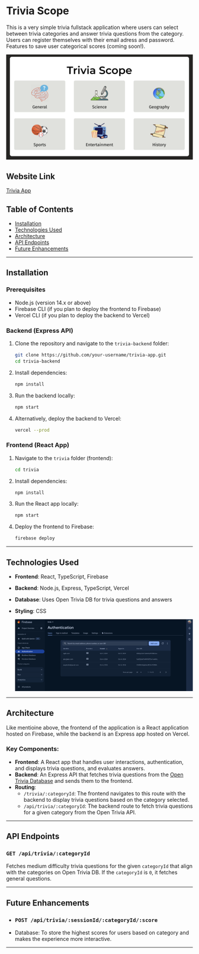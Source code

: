 # Trivia Scope 

This is a very simple trivia fullstack application where users can select between trivia categories and answer trivia questions from the category. Users can register themselves with their email adress and password. Features to save user categorical scores (coming soon!).

![Website](./app-pic.png)

## Website Link
[Trivia App](https://trivia-f7176.web.app/)

## Table of Contents
- [Installation](#installation)
- [Technologies Used](#technologies-used)
- [Architecture](#architecture)
- [API Endpoints](#api-endpoints)
- [Future Enhancements](#future-enhancements)

---


## Installation

### Prerequisites
- Node.js (version 14.x or above)
- Firebase CLI (if you plan to deploy the frontend to Firebase)
- Vercel CLI (if you plan to deploy the backend to Vercel)

### Backend (Express API)
1. Clone the repository and navigate to the `trivia-backend` folder:
    ```bash
    git clone https://github.com/your-username/trivia-app.git
    cd trivia-backend
    ```

2. Install dependencies:
    ```bash
    npm install
    ```

4. Run the backend locally:
    ```bash
    npm start
    ```

5. Alternatively, deploy the backend to Vercel:
    ```bash
    vercel --prod
    ```

### Frontend (React App)
1. Navigate to the `trivia` folder (frontend):
    ```bash
    cd trivia
    ```

2. Install dependencies:
    ```bash
    npm install
    ```

3. Run the React app locally:
    ```bash
    npm start
    ```

4. Deploy the frontend to Firebase:
    ```bash
    firebase deploy
    ```

 
---


## Technologies Used
- **Frontend**: React, TypeScript, Firebase 
- **Backend**: Node.js, Express, TypeScript, Vercel
- **Database**: Uses Open Trivia DB for trivia questions and answers
- **Styling**: CSS

  ![Firenase](./firebase-pic.png)


---


## Architecture

Like mentioine above, the frontend of the application is a React application hosted on Firebase, while the backend is an Express app hosted on Vercel.

### Key Components:
- **Frontend**: A React app that handles user interactions, authentication, and displays trivia questions, and evaluates answers.
- **Backend**: An Express API that fetches trivia questions from the [Open Trivia Database](https://opentdb.com/api_config.php) and sends them to the frontend.
- **Routing**: 
  - `/trivia/:categoryId`: The frontend navigates to this route with the backend to display trivia questions based on the category selected.
  - `/api/trivia/:categoryId`: The backend route to fetch trivia questions for a given category from the Open Trivia API.


 ---


 ## API Endpoints

### `GET /api/trivia/:categoryId`
Fetches medium difficulty trivia questions for the given `categoryId` that align with the categories on Open Trivia DB. If the `categoryId` is `0`, it fetches general questions.


 ---

 
## Future Enhancements  

- ### `POST /api/trivia/:sessionId/:categoryId/:score`

- Database: To store the highest scores for users based on category and makes the experience more interactive. 


 ---


 

